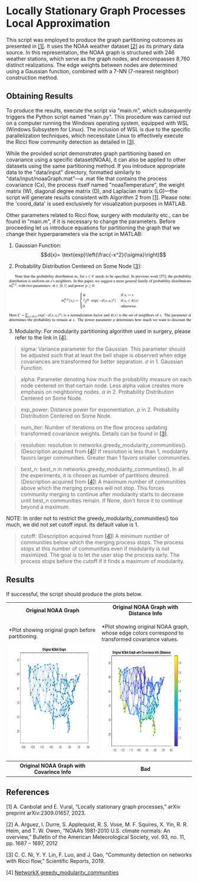 # Locally Stationary Graph Processes Local Approximation
This script was employed to produce the graph partitioning outcomes as presented in [[1]](#1). It uses the NOAA weather dataset [[2]](#2) as its primary data source. In this representation, the NOAA graph is structured with 246 weather stations, which serve as the graph nodes, and encompasses 8,760 distinct realizations. The edge weights between nodes are determined using a Gaussian function, combined with a 7-NN (7-nearest neighbor) construction method.


## Obtaining Results
To produce the results, execute the script via "main.m", which subsequently triggers the Python script named "main.py". This procedure was carried out on a computer running the Windows operating system, equipped with WSL (Windows Subsystem for Linux). The inclusion of WSL is due to the specific parallelization techniques, which necessitate Linux to effectively execute the Ricci flow community detection as detailed in [[3]](#3).

While the provided script demonstrates graph partitioning based on covariance using a specific dataset(NOAA), it can also be applied to other datasets using the same partitioning method. If you introduce appropriate data to the "data/input" directory, formatted similarly to "data/input/noaaGraph.mat"—a .mat file that contains the process covariance (Cx), the process itself named "noaaTemperature", the weight matrix (W), diagonal degree matrix (D), and Laplacian matrix (LG)—the script will generate results consistent with Algorithm 2 from [[1]](#1). Please note: the 'coord_data' is used exclusively for visualization purposes in MATLAB.

Other parameters related to Ricci flow, surgery with modularity etc., can be found in "main.m", if it is necessary to change the parameters. Before proceeding let us introduce equations for partitioning the graph that we change their hyperparameters via the script in MATLAB:

1. Gaussian Function:
$$d(x)= \text{exp}\left(\frac{-x^2}{\sigma}\right)$$

2. Probability Distribution Centered on Some Node [[3]](#3):
<img src="/images/prob_dist.png" alt="" style=""/>

3. Modularity:
For modularity partitioning algorithm used in surgery, please refer to the link in [[4]](#4).

> sigma: Variance parameter for the Gaussian. This parameter should be adjusted such that at least the bell shape is observed when edge covariances are transformed for better separation. $\sigma$ in 1. Gaussian Function.

>alpha: Parameter denoting how much the probability measure on each node centered on that certain node. Less alpha value creates more emphasis on neighboring nodes. $\alpha$ in 2. Probability Distribution Centered on Some Node.

> exp_power: Distance power for exponentiation. $p$ in 2. Probability Distribution Centered on Some Node.

> num_iter: Number of iterations on the flow process updating transformed covariance weights. Details can be found in [[3]](#3).

> resolution: resolution in networkx.greedy_modularity_communities(). (Description acquired from [[4]](#4)) If resolution is less than 1, modularity favors larger communities. Greater than 1 favors smaller communities.

> best_n: best_n in networkx.greedy_modularity_communities(). In all the experiments, it is chosen as number of partitions desired. (Description acquired from [[4]](#4)) A maximum number of communities above which the merging process will not stop. This forces community merging to continue after modularity starts to decrease until best_n communities remain. If None, don’t force it to continue beyond a maximum.

NOTE: In order not to restrict the greedy_modularity_communities() too much, we did not set cutoff input. Its default value is 1.

> cutoff: (Description acquired from [[4]](#4)) A minimum number of communities below which the merging process stops. The process stops at this number of communities even if modularity is not maximized. The goal is to let the user stop the process early. The process stops before the cutoff if it finds a maximum of modularity.

## Results
If successful, the script should produce the plots below.

<table>
<tr>
<th style="width:50%"> Original NOAA Graph </th>
<th style="width:50%"> Original NOAA Graph with Distance Info </th>
</tr>
<tr>
<td>

*Plot showing original graph before partitioning.

<img src="/images/orig_noaa_graph.png" alt="" style="height:300px;"/>
</td>
<td>

*Plot showing original NOAA graph, whose edge colors correspond to transformed covariance values.

<img src="/images/orig_noaa_graph_distance.png" alt="" style="height:300px;"/>

</td>
</tr>
<tr>
<th> Original NOAA Graph with Covarince Info </th>
<th> Bad </th>
</tr>

</table>


<!-- * Original Graph: Plot showing original graph before partitioning.
<img src="/images/orig_noaa_graph.png" alt="" style=""/> -->

## References
<a id="1">[1]</a> 
A. Canbolat and E. Vural, “Locally stationary graph processes,”
arXiv preprint arXiv:2309.01657, 2023.

<a id="2">[2]</a> 
A. Arguez, I. Durre, S. Applequist, R. S. Vose, M. F. Squires, X. Yin,
R. R. Heim, and T. W. Owen, “NOAA’s 1981-2010 U.S. climate
normals: An overview,” Bulletin of the American Meteorological Society,
vol. 93, no. 11, pp. 1687 – 1697, 2012

<a id="3">[3]</a> 
C. C. Ni, Y. Y. Lin, F. Luo, and J. Gao, “Community detection on
networks with Ricci flow,” Scientific Reports, 2019.

<a id="4">[4]</a>
[NetworkX greedy_modularity_communities](https://networkx.org/documentation/stable/reference/algorithms/generated/networkx.algorithms.community.modularity_max.greedy_modularity_communities.html)
